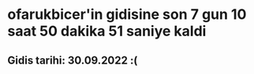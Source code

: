# ofarukbicer'in gidisine son 7 gun 10 saat 50 dakika 51 saniye kaldi

## Gidis tarihi: 30.09.2022 :(